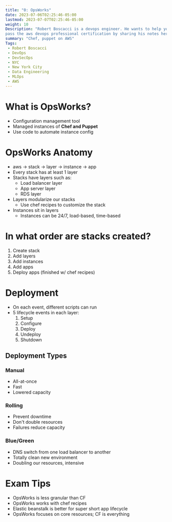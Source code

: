 ```yaml
---
title: "0: OpsWorks"
date: 2023-07-06T02:25:46-05:00
lastmod: 2023-07-07T02:25:46-05:00
weight: 10
Description: "Robert Boscacci is a devops engineer. He wants to help you \
pass the aws devops professional certification by sharing his notes here." # Keep to 150-160 chars
summary: "Chef, puppet on AWS"
Tags:
 - Robert Boscacci
 - DevOps
 - DevSecOps
 - NYC
 - New York City
 - Data Engineering
 - MLOps
 - AWS
---
```


# What is OpsWorks?
- Configuration management tool
- Managed instances of __Chef and Puppet__
- Use code to automate instance config

# OpsWorks Anatomy
- aws -> stack -> layer -> instance -> app
- Every stack has at least 1 layer
- Stacks have layers such as:
	- Load balancer layer
	- App server layer
	- RDS layer
- Layers modularize our stacks
	- Use chef recipes to customize the stack
- Instances sit in layers
	- Instances can be 24/7, load-based, time-based

# In what order are stacks created?
1. Create stack
2. Add layers
3. Add instances
4. Add apps
5. Deploy apps (finished w/ chef recipes)

# Deployment
- On each event, different scripts can run
- 5 lifecycle events in each layer:
	1. Setup
	2. Configure
	3. Deploy
	4. Undeploy
	5. Shutdown

## Deployment Types

### Manual
- All-at-once
- Fast
- Lowered capacity

### Rolling
- Prevent downtime
- Don't double resources
- Failures reduce capacity

### Blue/Green
- DNS switch from one load balancer to another
- Totally clean new environment
- Doubling our resources, intensive


# Exam Tips
- OpsWorks is less granular than CF
- OpsWorks works with chef recipes
- Elastic beanstalk is better for super short app lifecycle
- OpsWorks focuses on core resources; CF is everything